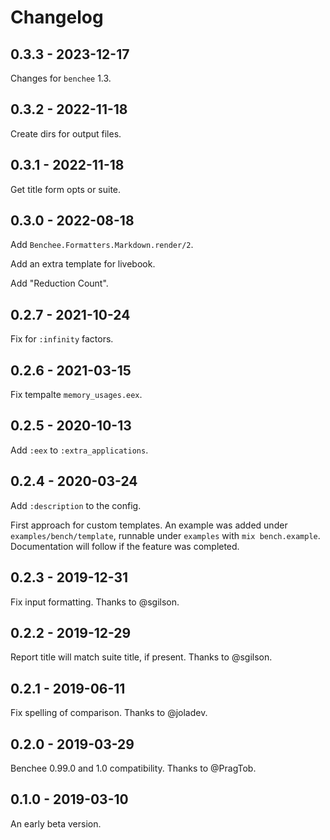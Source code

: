 # Changelog

## 0.3.3 - 2023-12-17

Changes for `benchee` 1.3.

## 0.3.2 - 2022-11-18

Create dirs for output files.

## 0.3.1 - 2022-11-18

Get title form opts or suite.

## 0.3.0 - 2022-08-18

Add `Benchee.Formatters.Markdown.render/2`.

Add an extra template for livebook.

Add "Reduction Count".

## 0.2.7 - 2021-10-24

Fix for `:infinity` factors.

## 0.2.6 - 2021-03-15

Fix tempalte `memory_usages.eex`.

## 0.2.5 - 2020-10-13

Add `:eex` to `:extra_applications`.

## 0.2.4 - 2020-03-24

Add `:description` to the config.

First approach for custom templates. An example was added under
`examples/bench/template`, runnable under `examples` with `mix bench.example`.
Documentation will follow if the feature was completed.

## 0.2.3 - 2019-12-31

Fix input formatting. Thanks to @sgilson.

## 0.2.2 - 2019-12-29

Report title will match suite title, if present. Thanks to @sgilson.

## 0.2.1 - 2019-06-11

Fix spelling of comparison. Thanks to @joladev.

## 0.2.0 - 2019-03-29

Benchee 0.99.0 and 1.0 compatibility. Thanks to @PragTob.

## 0.1.0 - 2019-03-10

An early beta version.
